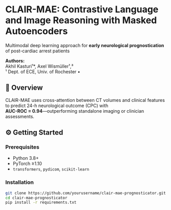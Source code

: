 # CLAIR-MAE: Contrastive Language and Image Reasoning with Masked Autoencoders

Multimodal deep learning approach for **early neurological prognostication** of post-cardiac arrest patients

**Authors:**  
Akhil Kasturi¹*, Axel Wismüller¹,³  
¹ Dept. of ECE, Univ. of Rochester • 


## 🎯 Overview

CLAIR-MAE uses cross-attention between CT volumes and clinical features to predict 24-h neurological outcome (CPC) with  
**AUC-ROC = 0.94**—outperforming standalone imaging or clinician assessments.

## ⚙️ Getting Started

### Prerequisites

- Python 3.8+  
- PyTorch ≥1.10  
- `transformers`, `pydicom`, `scikit-learn`

### Installation

```bash
git clone https://github.com/yourusername/clair-mae-prognosticator.git
cd clair-mae-prognosticator
pip install -r requirements.txt
